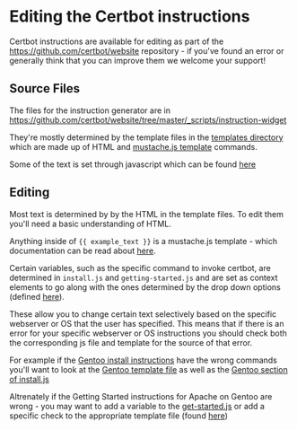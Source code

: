 # Editing the Certbot instructions
Certbot instructions are available for editing as part of the https://github.com/certbot/website repository - if you've found an error or generally think that you can improve them we welcome your support!
## Source Files
The files for the instruction generator are in https://github.com/certbot/website/tree/master/_scripts/instruction-widget  

They're mostly determined by the template files in the [templates directory](https://github.com/certbot/website/tree/master/_scripts/instruction-widget/templates) which are made up of HTML and [mustache.js template](https://mustache.github.io/) commands.  

Some of the text is set through javascript which can be found [here](https://github.com/certbot/website/blob/master/_scripts/instruction-widget/install.js)

## Editing
Most text is determined by by the HTML in the template files. To edit them you'll need a basic understanding of HTML.  

Anything inside of `{{ example_text }}` is a mustache.js template - which documentation can be read about [here](https://mustache.github.io/mustache.5.html).   

Certain variables, such as the specific command to invoke certbot, are determined in `install.js` and `getting-started.js` and are set as context elements to go along with the ones determined by the drop down options (defined [here](https://github.com/certbot/website/blob/master/_scripts/instruction-widget/data/inputs.json)).  

These allow you to change certain text selectively based on the specific webserver or OS that the user has specified. This means that if there is an error for your specific webserver or OS instructions you should check both the corresponding js file and template for the source of that error.  

For example if the [Gentoo install instructions](https://certbot.eff.org/#gentoo-apache) have the wrong commands you'll want to look at the [Gentoo template file](https://github.com/certbot/website/blob/master/_scripts/instruction-widget/templates/install/gentoo.html) as well as the [Gentoo section of install.js](https://github.com/certbot/website/blob/master/_scripts/instruction-widget/install.js#L122)

Altrenately if the Getting Started instructions for Apache on Gentoo are wrong - you may want to add a variable to the [get-started.js](https://github.com/certbot/website/blob/master/_scripts/instruction-widget/get-started.js) or add a specific check to the appropriate template file (found [here](https://github.com/certbot/website/tree/master/_scripts/instruction-widget/templates/getting-started))
